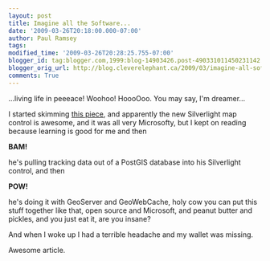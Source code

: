 ```yaml
---
layout: post
title: Imagine all the Software...
date: '2009-03-26T20:18:00.000-07:00'
author: Paul Ramsey
tags: 
modified_time: '2009-03-26T20:28:25.755-07:00'
blogger_id: tag:blogger.com,1999:blog-14903426.post-490331011450231142
blogger_orig_url: http://blog.cleverelephant.ca/2009/03/imagine-all-software.html
comments: True
---
```


...living life in peeeace! Woohoo! HoooOoo. You may say, I'm dreamer...

I started skimming [this piece](http://www.cadmaps.com/gisblog/?p=54), and apparently the new Silverlight map control is awesome, and it was all very Microsofty, but I kept on reading because learning is good for me and then

**BAM!** 

he's pulling tracking data out of a PostGIS database into his Silverlight control, and then

**POW!**

he's doing it with GeoServer and GeoWebCache, holy cow you can put this stuff together like that, open source and Microsoft, and peanut butter and pickles, and you just eat it, are you insane?

And when I woke up I had a terrible headache and my wallet was missing.

Awesome article.

